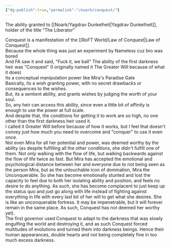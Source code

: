 ```yaml
---
{"dg-publish":true,"permalink":"/noark/conquest/"}
---
```


The ability granted to [[Noark/Yagdrav Dunkelheit\|Yagdrav Dunkelheit]], holder of the title "The Liberator"

Conquest is a manifestation of the [[RoFT World/Law of Conquest\|Law of Conquest]].  
Because the whole thing was just an experiment by Nameless cuz bro was bored  
And FA saw it and said, "Fuck it, we ball"
The ability of the first darkness heir was "Conquest" (I originally named it The Greater Will because of what it does)  
Its a conceptual manipulation power like Mira's Paradise Gate  
Basically, its a wish granting power, with no secret drawbacks or consequences to the wishes.  
But, its a sentient ability, and grants wishes by judging the worth of your soul.  
So, any heir can access this ability, since even a little bit of affinity is enough to use the power at full scale.  
And despite that, the conditions for getting it to work are so high, no one other than the first darkness heir used it.  
I called it Greater Will before because of how it works, but I feel that doesn't convey just how much you need to overcome and "conquer" to use it even once.  
Not even Mira for all her potential and power, was deemed worthy by the ability (as despite fulfilling all the other conditions, she didn't fulfill one of them. Not only walking with the flow of life, but walking backwards against the flow of life twice as fast. But Mira has accepted the emotional and psychological distance between her and everyone due to not being seen as the person Mira, but as the untouchable icon of domination, Mira the Unconquerable. So she has become emotionally stunted and lost the capacity to feel due to both her isolating ability and position, and feels no desire to do anything. As such, she has become complacent to just keep up the status quo and just go along with life instead of fighting against everything in life with every last bit of her will to get what she desires. She is like an unconquerable fortress. It may be impenetrable, but it will forever remain in the same place. As such, Conquest has not deemed her worthy yet).  
The first governor used Conquest to adapt to the darkness that was slowly engulfing the world and destroying it, and as such Conquest forced multitudes of evolutions and turned them into darkness beings. Hence their human appearances, double hearts and not being completely fine in too much excess darkness.
